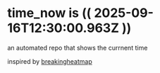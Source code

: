 # time_now is (( 2025-09-16T12:30:00.963Z ))

an automated repo that shows the currnent time

inspired by [breakingheatmap](https://github.com/breakingheatmap/breakingheatmap)